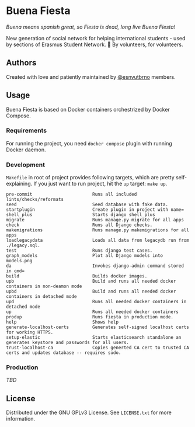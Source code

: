 # Buena Fiesta

_Buena means spanish great, so Fiesta is dead, long live Buena Fiesta!_

New generation of social network for helping international students - used by sections of Erasmus Student Network. 💜
By volunteers, for volunteers.

## Authors

Created with love and patiently maintained by [@esnvutbrno](https://github.com/esnvutbrno) members.

## Usage

Buena Fiesta is based on Docker containers orchestrized by Docker Compose.

### Requirements

For running the project, you need `docker compose` plugin with running Docker daemon.

### Development

`Makefile` in root of project provides following targets, which are pretty self-explaining. If you just want to run
project, hit the `up` target: `make up`.

```
pre-commit                       Runs all included lints/checks/reformats
seed                             Seed database with fake data.
startplugin                      Create plugin in project with name=
shell_plus                       Starts django shell_plus
migrate                          Runs manage.py migrate for all apps
check                            Runs all Django checks.
makemigrations                   Runs manage.py makemigrations for all apps
loadlegacydata                   Loads all data from legacydb run from ./legacy.sql.
test                             Runs django test cases.
graph_models                     Plot all Django models into models.png
da                               Invokes django-admin command stored in cmd=
build                            Builds docker images.
upb                              Build and runs all needed docker containers in non-deamon mode
upbd                             Build and runs all needed docker containers in detached mode
upd                              Runs all needed docker containers in detached mode
up                               Runs all needed docker containers
produp                           Runs fiesta in production mode.
help                             Shows help
generate-localhost-certs         Generates self-signed localhost certs for working HTTPS.
setup-elastic                    Starts elasticsearch standalone an generates keystore and passwords for all users.
trust-localhost-ca               Copies generted CA cert to trusted CA certs and updates database -- requires sudo.
```

### Production

_TBD_

## License

Distributed under the GNU GPLv3 License. See `LICENSE.txt` for more information.
